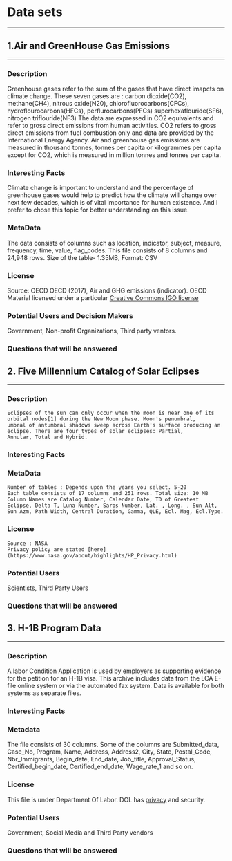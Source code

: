 # Data sets
------------------------
## 1.Air and GreenHouse Gas Emissions
------------------------------------
    
### Description   
   Greenhouse gases refer to the sum of the gases that have direct imapcts on climate change. These seven gases are :
   carbon dioxide(CO2), methane(CH4), nitrous oxide(N20), chlorofluorocarbons(CFCs), hydroflourocarbons(HFCs), perflurocarbons(PFCs)
   superhexaflouride(SF6), nitrogen triflouride(NF3)
   The data are expressed in CO2 equivalents and refer to gross direct emissions from human activities. CO2 refers to gross direct 
   emissions from fuel combustion only and data are provided by the International Energy Agency.
   Air and greenhouse gas emissions are measured in thousand tonnes, tonnes per capita or kilogrammes per capita except for 
   CO2, which is measured in million tonnes and tonnes per capita.

### Interesting Facts
   Climate change is important to understand and the percentage of greenhouse gases would help to predict how the climate will change 
   over next few decades, which is of vital importance for human existence. And I prefer to chose this topic for better understanding 
   on this issue.

### MetaData   
   The data consists of columns such as location, indicator, subject, measure, frequency, time, value, flag_codes. This file consists      of 8 columns and 24,948 rows.
   Size of the table- 1.35MB, Format: CSV
    
 ### License 
   Source: OECD
   OECD (2017), Air and GHG emissions (indicator).
   OECD Material licensed under a particular [Creative Commons IGO license](http://www.oecd.org/termsandconditions/)
  
 ### Potential Users and Decision Makers
   Government, Non-profit Organizations, Third party ventors.
  
 ### Questions that will be answered
 
 
 
 ## 2. Five Millennium Catalog of Solar Eclipses
 -------------------------------------------------------
 
 ### Description 
    Eclipses of the sun can only occur when the moon is near one of its orbital nodes[1] during the New Moon phase. Moon's penumbral,       umbral of antumbral shadows sweep across Earth's surface producing an eclipse. There are four types of solar eclipses: Partial,         Annular, Total and Hybrid.
    
 
 ### Interesting Facts
 
 ### MetaData
    Number of tables : Depends upon the years you select. 5-20
    Each table consists of 17 columns and 251 rows. Total size: 10 MB
    Column Names are Catalog Number, Calendar Date, TD of Greatest Eclipse, Delta T, Luna Number, Saros Number, Lat. , Long. , Sun Alt,
    Sun Azm, Path Width, Central Duration, Gamma, QLE, Ecl. Mag, Ecl.Type.
    
 ### License
    Source : NASA
    Privacy policy are stated [here](https://www.nasa.gov/about/highlights/HP_Privacy.html)
   
 ### Potential Users
   Scientists, Third Party Users
    
 ### Questions that will be answered
 
 
## 3. H-1B Program Data
--------------------------------------
### Description
   A labor Condition Application is used by employers as supporting evidence for the petition for an H-1B visa. This archive includes
   data from the LCA E-file online system or via the automated fax system. Data is available for both systems as separate files. 
 
### Interesting Facts


### Metadata
   The file consists of 30 columns. Some of the columns are Submitted_data, Case_No, Program, Name, Address, Address2, City, State,        Postal_Code, Nbr_Immigrants, Begin_date, End_date, Job_title, Approval_Status, Certified_begin_date, Certified_end_date, Wage_rate_1    and so on.

### License
   This file is under Department Of Labor. DOL has [privacy](https://www.dol.gov/general/privacynotice) and security. 
 
### Potential Users
   Government, Social Media and Third Party vendors
 
### Questions that will be answered

    
    
    
    
    
 

